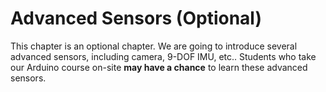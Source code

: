 # Advanced Sensors (Optional)

This chapter is an optional chapter. We are going to introduce several advanced sensors, including camera, 9-DOF IMU, etc.. Students who take our Arduino course on-site **may have a chance** to learn these advanced sensors.
